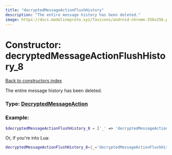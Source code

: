 ```yaml
---
title: "decryptedMessageActionFlushHistory"
description: "The entire message history has been deleted."
image: https://docs.madelineproto.xyz/favicons/android-chrome-256x256.png
---
```

# Constructor: decryptedMessageActionFlushHistory\_8  
[Back to constructors index](index.md)



The entire message history has been deleted.




### Type: [DecryptedMessageAction](../types/DecryptedMessageAction.md)


### Example:

```php
$decryptedMessageActionFlushHistory_8 = ['_' => 'decryptedMessageActionFlushHistory'];
```  


Or, if you're into Lua:

```lua
decryptedMessageActionFlushHistory_8={_='decryptedMessageActionFlushHistory'}

```


